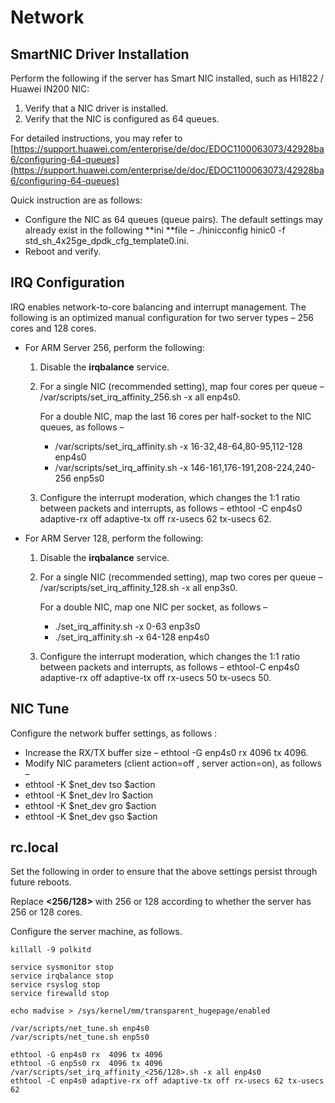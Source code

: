 # Network<a name="EN-US_TOPIC_0257867363"></a>

## SmartNIC Driver Installation<a name="en-us_topic_0257713367_section618714295303"></a>

Perform the following if the server has Smart NIC installed, such as Hi1822 / Huawei IN200 NIC:

1.  Verify that a NIC driver is installed.
2.  Verify that the NIC is configured as 64 queues.

For detailed instructions, you may refer to  [https://support.huawei.com/enterprise/de/doc/EDOC1100063073/42928ba6/configuring-64-queues](https://support.huawei.com/enterprise/de/doc/EDOC1100063073/42928ba6/configuring-64-queues)

Quick instruction are as follows:

-   Configure the NIC as 64 queues \(queue pairs\). The default settings may already exist in the following  **ini **file – ./hinicconfig hinic0 -f std\_sh\_4x25ge\_dpdk\_cfg\_template0.ini.
-   Reboot and verify.

## IRQ Configuration<a name="en-us_topic_0257713367_section3318646153112"></a>

IRQ enables network-to-core balancing and interrupt management. The following is an optimized manual configuration for two server types – 256 cores and 128 cores.

-   For ARM Server 256, perform the following:
    1.  Disable the  **irqbalance**  service.
    2.  For a single NIC \(recommended setting\), map four cores per queue – /var/scripts/set\_irq\_affinity\_256.sh -x all enp4s0.

        For a double NIC, map the last 16 cores per half-socket to the NIC queues, as follows –

        -   /var/scripts/set\_irq\_affinity.sh -x 16-32,48-64,80-95,112-128 enp4s0
        -   /var/scripts/set\_irq\_affinity.sh -x 146-161,176-191,208-224,240-256 enp5s0

    3.  Configure the interrupt moderation, which changes the 1:1 ratio between packets and interrupts, as follows – ethtool -C enp4s0 adaptive-rx off adaptive-tx off rx-usecs 62 tx-usecs 62.


-   For ARM Server 128, perform the following:
    1.  Disable the  **irqbalance**  service.
    2.  For a single NIC \(recommended setting\), map two cores per queue – /var/scripts/set\_irq\_affinity\_128.sh -x all enp3s0.

        For a double NIC, map one NIC per socket, as follows –

        -   ./set\_irq\_affinity.sh -x 0-63 enp3s0
        -   ./set\_irq\_affinity.sh -x 64-128 enp4s0

    3.  Configure the interrupt moderation, which changes the 1:1 ratio between packets and interrupts, as follows – ethtool-C enp4s0 adaptive-rx off adaptive-tx off rx-usecs 50 tx-usecs 50.


## NIC Tune<a name="en-us_topic_0257713367_section733714413344"></a>

Configure the network buffer settings, as follows :

-   Increase the RX/TX buffer size – ethtool -G enp4s0 rx  4096 tx 4096.
-   Modify NIC parameters \(client action=off , server action=on\), as follows –
-   ethtool -K $net\_dev tso $action
-   ethtool -K $net\_dev lro $action
-   ethtool -K $net\_dev gro $action
-   ethtool -K $net\_dev gso $action

## rc.local<a name="en-us_topic_0257713367_section154741618358"></a>

Set the following in order to ensure that the above settings persist through future reboots.

Replace  **<256/128\>**  with 256 or 128 according to whether the server has 256 or 128 cores.

Configure the server machine, as follows.

```
killall -9 polkitd
 
service sysmonitor stop
service irqbalance stop
service rsyslog stop
service firewalld stop
 
echo madvise > /sys/kernel/mm/transparent_hugepage/enabled
 
/var/scripts/net_tune.sh enp4s0
/var/scripts/net_tune.sh enp5s0
 
ethtool -G enp4s0 rx  4096 tx 4096
ethtool -G enp5s0 rx  4096 tx 4096
/var/scripts/set_irq_affinity_<256/128>.sh -x all enp4s0
ethtool -C enp4s0 adaptive-rx off adaptive-tx off rx-usecs 62 tx-usecs 62
```


